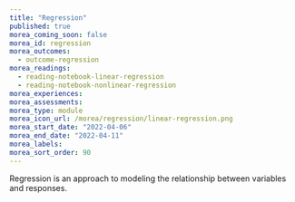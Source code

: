 ```yaml
---
title: "Regression"
published: true
morea_coming_soon: false
morea_id: regression
morea_outcomes:
  - outcome-regression
morea_readings:
  - reading-notebook-linear-regression
  - reading-notebook-nonlinear-regression
morea_experiences:
morea_assessments:
morea_type: module
morea_icon_url: /morea/regression/linear-regression.png
morea_start_date: "2022-04-06"
morea_end_date: "2022-04-11"
morea_labels: 
morea_sort_order: 90
---
```


Regression is an approach to modeling the relationship between variables and responses.
